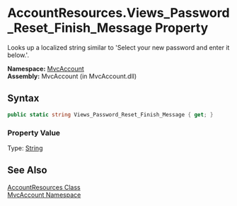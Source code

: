 AccountResources.Views_Password_Reset_Finish_Message Property
=============================================================
Looks up a localized string similar to 'Select your new password and enter it below.'.

**Namespace:** [MvcAccount][1]  
**Assembly:** MvcAccount (in MvcAccount.dll)

Syntax
------

```csharp
public static string Views_Password_Reset_Finish_Message { get; }
```

### Property Value
Type: [String][2]

See Also
--------
[AccountResources Class][3]  
[MvcAccount Namespace][1]  

[1]: ../README.md
[2]: http://msdn.microsoft.com/en-us/library/s1wwdcbf
[3]: README.md